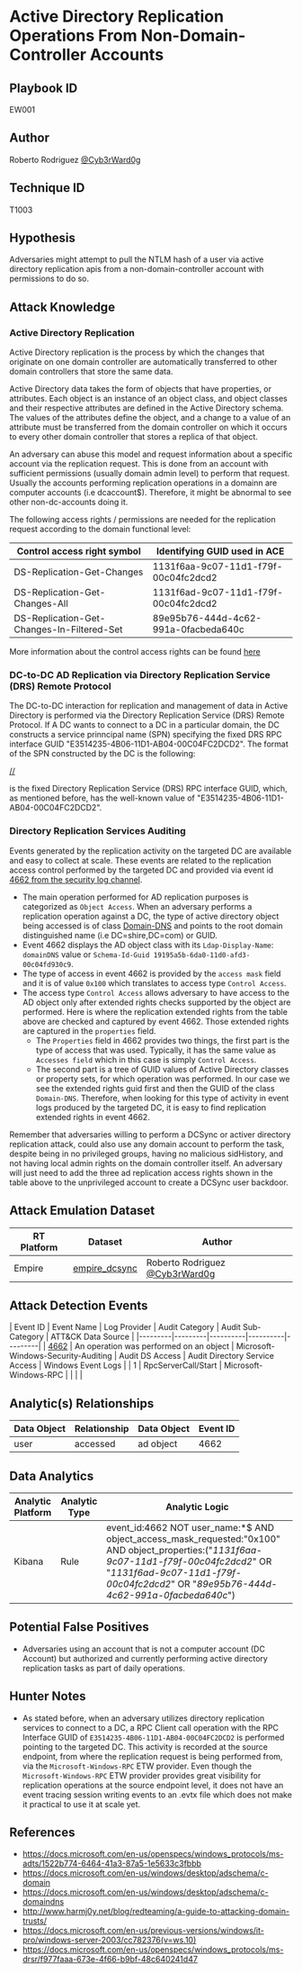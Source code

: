 # Active Directory Replication Operations From Non-Domain-Controller Accounts

## Playbook ID

EW001

## Author

Roberto Rodriguez [@Cyb3rWard0g](https://twitter.com/Cyb3rWard0g)

## Technique ID

T1003

## Hypothesis

Adversaries might attempt to pull the NTLM hash of a user via active directory replication apis from a non-domain-controller account with permissions to do so.

## Attack Knowledge

### Active Directory Replication

Active Directory replication is the process by which the changes that originate on one domain controller are automatically transferred to other domain controllers that store the same data.

Active Directory data takes the form of objects that have properties, or attributes. Each object is an instance of an object class, and object classes and their respective attributes are defined in the Active Directory schema. The values of the attributes define the object, and a change to a value of an attribute must be transferred from the domain controller on which it occurs to every other domain controller that stores a replica of that object.

An adversary can abuse this model and request information about a specific account via the replication request. This is done from an account with sufficient permissions (usually domain admin level) to perform that request. Usually the accounts performing replication operations in a domainn are computer accounts (i.e dcaccount$). Therefore, it might be abnormal to see other non-dc-accounts doing it.

The following access rights / permissions are needed for the replication request according to the domain functional level:

| Control access right symbol | Identifying GUID used in ACE |
|-----------------------------|------------------------------|
| DS-Replication-Get-Changes | 1131f6aa-9c07-11d1-f79f-00c04fc2dcd2 |
| DS-Replication-Get-Changes-All | 1131f6ad-9c07-11d1-f79f-00c04fc2dcd2 |
| DS-Replication-Get-Changes-In-Filtered-Set | 89e95b76-444d-4c62-991a-0facbeda640c |

More information about the control access rights can be found [here](https://docs.microsoft.com/en-us/openspecs/windows_protocols/ms-adts/1522b774-6464-41a3-87a5-1e5633c3fbbb)

### DC-to-DC AD Replication via Directory Replication Service (DRS) Remote Protocol

The DC-to-DC interaction for replication and management of data in Active Directory is performed via the Directory Replication Service (DRS) Remote Protocol. If A DC wants to connect to a DC in a particular domain, the DC constructs a service prinncipal name (SPN) specifying the fixed DRS RPC interface GUID "E3514235-4B06-11D1-AB04-00C04FC2DCD2". The format of the SPN constructed by the DC is the following:

[<DRS interface GUID>/<DSA GUID>/<DNS domain name>](https://docs.microsoft.com/en-us/openspecs/windows_protocols/ms-drsr/41efc56e-0007-4e88-bafe-d7af61efd91f)

[<DRS interface GUID>](https://docs.microsoft.com/en-us/openspecs/windows_protocols/ms-drsr/41efc56e-0007-4e88-bafe-d7af61efd91f) is the fixed Directory Replication Service (DRS) RPC interface GUID, which, as mentioned before, has the well-known value of "E3514235-4B06-11D1-AB04-00C04FC2DCD2".

### Directory Replication Services Auditing

Events generated by the replication activity on the targeted DC are available and easy to collect at scale. These events are related to the replication access control performed by the targeted DC and provided via event id [4662 from the security log channel](https://github.com/MicrosoftDocs/windows-itpro-docs/blob/master/windows/security/threat-protection/auditing/event-4662.md).

* The main operation performed for AD replication purposes is categorized as `Object Access`. When an adversary performs a replication operation against a DC, the type of active directory object being accessed is of class [Domain-DNS](https://docs.microsoft.com/en-us/windows/desktop/adschema/c-domaindns) and points to the root domain distinguished name (i.e DC=shire,DC=com) or GUID.
* Event 4662 displays the AD object class with its `Ldap-Display-Name`: `domainDNS` value or `Schema-Id-Guid 19195a5b-6da0-11d0-afd3-00c04fd930c9`.
* The type of access in event 4662 is provided by the `access mask` field and it is of value `0x100` which translates to access type `Control Access`.
* The access type `Control Access` allows adversary to have access to the AD object only after extended rights checks supported by the object are performed. Here is where the replication extended rights from the table above are checked and captured by event 4662. Those extended rights are captured in the `properties` field.
  * The `Properties` field in 4662 provides two things, the first part is the type of access that was used. Typically, it has the same value as `Accesses field` which in this case is simply `Control Access`.
  * The second part is a tree of GUID values of Active Directory classes or property sets, for which operation was performed. In our case we see the extended rights guid first and then the GUID of the class `Domain-DNS`. Therefore, when looking for this type of activity in event logs produced by the targeted DC, it is easy to find replication extended rights in event 4662.

Remember that adversaries willing to perform a DCSync or activer directory replication attack, could also use any domain account to perform the task, despite being in no privileged groups, having no malicious sidHistory, and not having local admin rights on the domain controller itself. An adversary will just need to add the three ad replication access rights shown in the table above to the unprivileged account to create a DCSync user backdoor.

## Attack Emulation Dataset

| RT Platform  | Dataset | Author |
|---------|---------|---------|
| Empire | [empire_dcsync](https://github.com/Cyb3rWard0g/mordor/blob/master/small_datasets/windows/credential_access/credential_dumping_T1003/credentials_from_ad/empire_dcsync.md) | Roberto Rodriguez [@Cyb3rWard0g](https://twitter.com/Cyb3rWard0g) |

## Attack Detection Events

| Event ID | Event Name | Log Provider | Audit Category | Audit Sub-Category | ATT&CK Data Source |
|---------|---------|----------|----------|---------|
| [4662](https://github.com/Cyb3rWard0g/OSSEM/blob/master/data_dictionaries/windows/security/events/event-4662.md) | An operation was performed on an object | Microsoft-Windows-Security-Auditing | Audit DS Access | Audit Directory Service Access | Windows Event Logs |
| 1 | RpcServerCall/Start | Microsoft-Windows-RPC | | | |

## Analytic(s) Relationships

| Data Object | Relationship | Data Object | Event ID |
|--------|---------|-------|--------|
|  user | accessed | ad object | 4662 |

## Data Analytics

| Analytic Platform | Analytic Type  | Analytic Logic |
|--------|---------|---------|
| Kibana | Rule | event_id:4662 NOT user_name:*$ AND object_access_mask_requested:"0x100" AND object_properties:("*1131f6aa-9c07-11d1-f79f-00c04fc2dcd2*" OR "*1131f6ad-9c07-11d1-f79f-00c04fc2dcd2*" OR "*89e95b76-444d-4c62-991a-0facbeda640c*") |

## Potential False Positives

* Adversaries using an account that is not a computer account (DC Account) but authorized and currently performing active directory replication tasks as part of daily operations.

## Hunter Notes

* As stated before, when an adversary utilizes directory replication services to connect to a DC, a RPC Client call operation with the RPC Interface GUID of `E3514235-4B06-11D1-AB04-00C04FC2DCD2` is performed pointing to the targeted DC. This activity is recorded at the source endpoint, from where the replication request is being performed from, via the `Microsoft-Windows-RPC` ETW provider. Even though the `Microsoft-Windows-RPC` ETW provider provides great visibility for replication operations at the source endpoint level, it does not have an event tracing session writing events to an .evtx file which does not make it practical to use it at scale yet.

## References

* https://docs.microsoft.com/en-us/openspecs/windows_protocols/ms-adts/1522b774-6464-41a3-87a5-1e5633c3fbbb
* https://docs.microsoft.com/en-us/windows/desktop/adschema/c-domain
* https://docs.microsoft.com/en-us/windows/desktop/adschema/c-domaindns
* http://www.harmj0y.net/blog/redteaming/a-guide-to-attacking-domain-trusts/
* https://docs.microsoft.com/en-us/previous-versions/windows/it-pro/windows-server-2003/cc782376(v=ws.10)
* https://docs.microsoft.com/en-us/openspecs/windows_protocols/ms-drsr/f977faaa-673e-4f66-b9bf-48c640241d47
